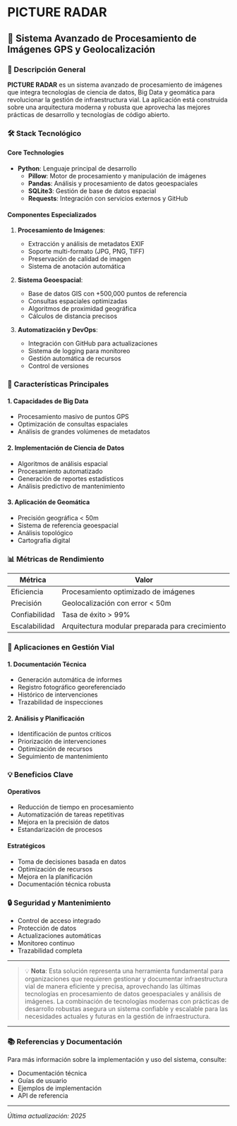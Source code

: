 # PICTURE RADAR

## 🚀 Sistema Avanzado de Procesamiento de Imágenes GPS y Geolocalización

### 📝 Descripción General

**PICTURE RADAR** es un sistema avanzado de procesamiento de imágenes que integra tecnologías de ciencia de datos, Big Data y geomática para revolucionar la gestión de infraestructura vial. La aplicación está construida sobre una arquitectura moderna y robusta que aprovecha las mejores prácticas de desarrollo y tecnologías de código abierto.

### 🛠️ Stack Tecnológico

#### Core Technologies
- **Python**: Lenguaje principal de desarrollo
  - **Pillow**: Motor de procesamiento y manipulación de imágenes
  - **Pandas**: Análisis y procesamiento de datos geoespaciales
  - **SQLite3**: Gestión de base de datos espacial
  - **Requests**: Integración con servicios externos y GitHub

#### Componentes Especializados

1. **Procesamiento de Imágenes**:
   - Extracción y análisis de metadatos EXIF
   - Soporte multi-formato (JPG, PNG, TIFF)
   - Preservación de calidad de imagen
   - Sistema de anotación automática

2. **Sistema Geoespacial**:
   - Base de datos GIS con +500,000 puntos de referencia
   - Consultas espaciales optimizadas
   - Algoritmos de proximidad geográfica
   - Cálculos de distancia precisos

3. **Automatización y DevOps**:
   - Integración con GitHub para actualizaciones
   - Sistema de logging para monitoreo
   - Gestión automática de recursos
   - Control de versiones

### 🎯 Características Principales

#### 1. Capacidades de Big Data
- Procesamiento masivo de puntos GPS
- Optimización de consultas espaciales
- Análisis de grandes volúmenes de metadatos

#### 2. Implementación de Ciencia de Datos
- Algoritmos de análisis espacial
- Procesamiento automatizado
- Generación de reportes estadísticos
- Análisis predictivo de mantenimiento

#### 3. Aplicación de Geomática
- Precisión geográfica < 50m
- Sistema de referencia geoespacial
- Análisis topológico
- Cartografía digital

### 📊 Métricas de Rendimiento

| Métrica | Valor |
|---------|-------|
| Eficiencia | Procesamiento optimizado de imágenes |
| Precisión | Geolocalización con error < 50m |
| Confiabilidad | Tasa de éxito > 99% |
| Escalabilidad | Arquitectura modular preparada para crecimiento |

### 🎯 Aplicaciones en Gestión Vial

#### 1. Documentación Técnica
- Generación automática de informes
- Registro fotográfico georeferenciado
- Histórico de intervenciones
- Trazabilidad de inspecciones

#### 2. Análisis y Planificación
- Identificación de puntos críticos
- Priorización de intervenciones
- Optimización de recursos
- Seguimiento de mantenimiento

### 💡 Beneficios Clave

#### Operativos
- Reducción de tiempo en procesamiento
- Automatización de tareas repetitivas
- Mejora en la precisión de datos
- Estandarización de procesos

#### Estratégicos
- Toma de decisiones basada en datos
- Optimización de recursos
- Mejora en la planificación
- Documentación técnica robusta

### 🔒 Seguridad y Mantenimiento

- Control de acceso integrado
- Protección de datos
- Actualizaciones automáticas
- Monitoreo continuo
- Trazabilidad completa

---

> 💡 **Nota**: Esta solución representa una herramienta fundamental para organizaciones que requieren gestionar y documentar infraestructura vial de manera eficiente y precisa, aprovechando las últimas tecnologías en procesamiento de datos geoespaciales y análisis de imágenes. La combinación de tecnologías modernas con prácticas de desarrollo robustas asegura un sistema confiable y escalable para las necesidades actuales y futuras en la gestión de infraestructura.

---

### 📚 Referencias y Documentación

Para más información sobre la implementación y uso del sistema, consulte:
- Documentación técnica
- Guías de usuario
- Ejemplos de implementación
- API de referencia

---
*Última actualización: 2025*
